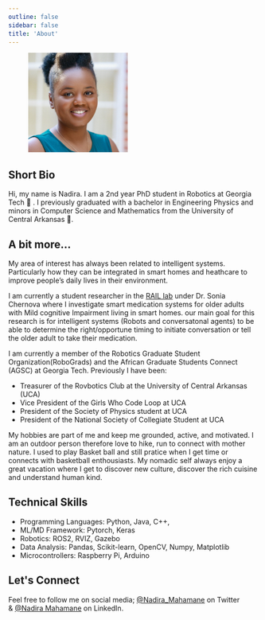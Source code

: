 ```yaml
---
outline: false
sidebar: false
title: 'About'
---
```


<figure align="left">
  <img src="./assets/images/nadira.JPG"
  width= "200"
  height = "200" />
</figure>

Short Bio
---------
Hi, my name is Nadira. I am a 2nd year PhD student in Robotics at Georgia Tech 🐝 . I previously graduated with a bachelor in Engineering Physics and minors in Computer Science and Mathematics from the University of Central Arkansas 🐻.


A bit more...
-------------
My area of interest has always been related to intelligent systems. Particularly how they can be integrated in smart homes and heathcare to improve people’s daily lives in their environment. 

I am currently a student researcher in the [RAIL lab](https://rail.gatech.edu/)  under Dr. Sonia Chernova where I investigate smart medication systems for older adults with Mild cognitive Impairment living in smart homes. our main goal for this research is for intelligent systems (Robots and conversatonal agents) to be able to determine the right/opportune timing to initiate conversation or tell the older adult to take their medication. 

I am currently a member of the Robotics Graduate Student Organization(RoboGrads) and the African Graduate Students Connect (AGSC) at Georgia Tech. 
Previously I have been: 
* Treasurer of the Rovbotics Club at the University of Central Arkansas (UCA)
* Vice President of the Girls Who Code Loop at UCA
* President of the Society of Physics student at UCA
* President of the National Society of Collegiate Student at UCA

My hobbies are part of me and keep me grounded, active, and motivated. I am an outdoor person therefore love to hike, run to connect with mother nature. I used to play Basket ball and still pratice when I get time or connects with basketball enthousiasts. My nomadic self always enjoy a great vacation where I get to discover new culture, discover the rich cuisine and understand human kind. 


Technical Skills
-----------------
- Programming Languages: Python, Java, C++, 
- ML/MD Framework: Pytorch, Keras
- Robotics: ROS2, RVIZ, Gazebo
- Data Analysis: Pandas, Scikit-learn, OpenCV, Numpy, Matplotlib
- Microcontrollers: Raspberry Pi, Arduino

Let's Connect
-------------

Feel free to follow me on social media; [@Nadira_Mahamane](https://twitter.com/Nadira_mahamane) on Twitter & [@Nadira Mahamane](https://www.linkedin.com/in/nadira-m/) on LinkedIn.